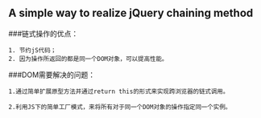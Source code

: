 ## A simple way to realize jQuery chaining method

###链式操作的优点：
```
1. 节约jS代码；
2. 因为操作所返回的都是同一个DOM对象，可以提高性能。
```
###DOM需要解决的问题：
```
1.通过简单扩展原型方法并通过return this的形式来实现跨浏览器的链式调用。

2.利用JS下的简单工厂模式，来将所有对于同一个DOM对象的操作指定同一个实例。
```
###